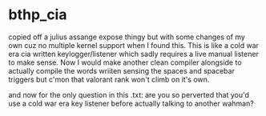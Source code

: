 # bthp_cia

copied off a julius assange expose thingy but with some changes of my own cuz no multiple kernel support when I found this. This is like a cold war era cia written keylogger/listener which sadly requires a live manual listener to make sense.
Now I would make another clean compiler alongside to actually compile the words wriiten sensing the spaces and spacebar triggers but c'mon that valorant rank won't climb on it's own.

and now for the only question in this .txt:
are you so perverted that you'd use a cold war era key listener before actually talking to another wahman?
